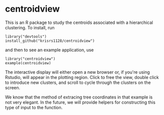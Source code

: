 # centroidview

This is an R package to study the centroids associated with a hierarchical
clustering. To install, run

```
library("devtools")
install_github("krisrs1128/centroidview")
```

and then to see an example application, use

```
library("centroidview")
example(centroidview)
```

The interactive display will either open a new browser or, if you're using
Rstudio, will appear in the plotting region. Click to free the view, double
click to introduce new clusters, and scroll to cycle through the clusters on the
screen.

We know that the method of extracing tree coordinates in that example is 
not very elegant. In the future, we will provide helpers for constructing this
type of input to the function.
